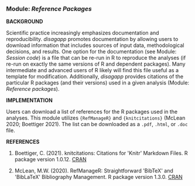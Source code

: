 ### **Module:** ***Reference Packages***

**BACKGROUND**

Scientific practice increasingly emphasizes documentation and reproducibility. *disagapp* promotes documentation by allowing users to download information that includes sources of input data, methodological decisions, 
and results. One option for the documentation (see Module: *Session code*) is a file that can be re-run in R to reproduce the analyses (if re-run on exactly the same versions of R and dependent packages). 
Many intermediate and advanced users of R likely will find this file useful as a template for modification. Additionally, *disagapp* provides citations of the particular R packages (and their versions) used in a 
given analysis (Module: *Reference packages*).

**IMPLEMENTATION**

Users can download a list of references for the R packages used in the analyses. This module utilizes `{RefManageR}` and `{knitcitations}` (McLean 2020; Boettiger 2021). The list can be downloaded as a `.pdf`, `.html`, or `.doc` file.

**REFERENCES**

1. Boettiger, C. (2021). knitcitations: Citations for 'Knitr' Markdown Files. R package version 1.0.12. <a href="https://CRAN.R-project.org/package=knitcitations" target="_blank">CRAN</a> 

2. McLean, M.W. (2020). RefManageR: Straightforward 'BibTeX' and 'BibLaTeX' Bibliography Management. R package version 1.3.0.  <a href="https://CRAN.R-project.org/package=RefManageR" target="_blank">CRAN</a>  

